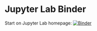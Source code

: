 # Jupyter Lab Binder

Start on Jupyter Lab homepage: [![Binder](https://mybinder.org/badge_logo.svg)](https://mybinder.org/v2/gh/SmithsonianWorkshops/binders/jupyter-lab?urlpath=lab)
